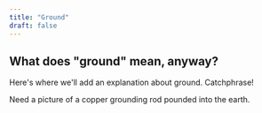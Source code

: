```yaml
---
title: "Ground"
draft: false
---
```

## What does "ground" mean, anyway?

Here's where we'll add an explanation about ground. Catchphrase!

Need a picture of a copper grounding rod pounded into the earth.
